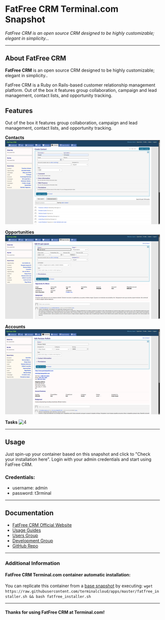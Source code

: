 # **FatFree CRM** Terminal.com Snapshot
*FatFree CRM is an open source CRM designed to be highly customizable; elegant in simplicity...*

---

## About FatFree CRM
**FatFree CRM** is an open source CRM designed to be highly customizable; elegant in simplicity..

FatFree CRM is a Ruby on Rails-based customer relationship management platform. Out of the box it features group collaboration, campaign and lead management, contact lists, and opportunity tracking.

## Features
Out of the box it features group collaboration, campaign and lead management, contact lists, and opportunity tracking.

**Contacts**
![1](https://raw.githubusercontent.com/fatfreecrm/fatfreecrm.github.com/master/images/contact_create.png)


**Opportunities**
![2](https://raw.githubusercontent.com/fatfreecrm/fatfreecrm.github.com/master/images/contact_opportunity.png)

**Accounts**
![3](https://raw.githubusercontent.com/fatfreecrm/fatfreecrm.github.com/master/images/account_edit.png)

**Tasks**
![4](https://raw.githubusercontent.com/fatfreecrm/fatfreecrm.github.com/master/images/task_create.png)

---

## Usage

Just spin-up your container based on this snapshot and click to "Check your installation here".
Login with your admin credentials and start using FatFree CRM.


### Credentials:

- username: admin
- password: t3rminal


---

## Documentation
- [FatFree CRM Official Website](http://www.fatfreecrm.com/)
- [Usage Guides](http://guides.fatfreecrm.com/)
- [Users Group](https://groups.google.com/forum/#!forum/fat-free-crm-users)
- [Development Group](https://groups.google.com/forum/#!forum/fat-free-crm-dev)
- [GitHub Repo](https://github.com/fatfreecrm/fat_free_crm)

---

### Additional Information

#### FatFree CRM Terminal.com container automatic installation:
You can replicate this container from a [base snapshot](https://www.terminal.com/tiny/FzpHiTXG1K) by executing:
`wget https://raw.githubusercontent.com/terminalcloud/apps/master/fatfree_installer.sh && bash fatfree_installer.sh`

---

#### Thanks for using FatFree CRM at Terminal.com!

